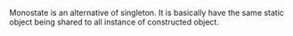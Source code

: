 Monostate is an alternative of singleton. It is basically have the same static object being shared to all instance of constructed object.